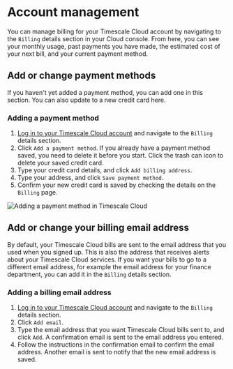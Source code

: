 # Account management
You can manage billing for your Timescale Cloud account by navigating to the
`Billing` details section in your Cloud console. From here, you can see your
monthly usage, past payments you have made, the estimated cost of your next
bill, and your current payment method.

## Add or change payment methods
If you haven't yet added a payment method, you can add one in this section. You
can also update to a new credit card here.

<procedure>

### Adding a payment method
1.  [Log in to your Timescale Cloud account][cloud-login] and navigate to
    the `Billing` details section.
1.  Click `Add a payment method`. If you already have a payment method saved,
    you need to delete it before you start. Click the trash can icon to delete
    your saved credit card.
1.  Type your credit card details, and click `Add billing address`.
1.  Type your address, and click `Save payment method`.
1.  Confirm your new credit card is saved by checking the details on
    the `Billing` page.

<img class="main-content__illustration" src="https://s3.amazonaws.com/assets.timescale.com/add_credit_card.png" alt="Adding a payment method in Timescale Cloud"/>

</procedure>

## Add or change your billing email address
By default, your Timescale Cloud bills are sent to the email address that you
used when you signed up. This is also the address that receives alerts about
your Timescale Cloud services. If you want your bills to go to a different email
address, for example the email address for your finance department, you can add
it in the `Billing` details section.

<procedure>

### Adding a billing email address
1.  [Log in to your Timescale Cloud account][cloud-login] and navigate to
    the `Billing` details section.
1.  Click `Add email`.
1.  Type the email address that you want Timescale Cloud bills sent to, and
    click `Add`. A confirmation email is sent to the email address you entered.
1.  Follow the instructions in the confirmation email to confirm the email
    address. Another email is sent to notify that the new email address is saved.

</procedure>

[cloud-login]: https://cloud.timescale.com
